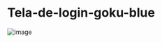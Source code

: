 # Tela-de-login-goku-blue


![image](https://user-images.githubusercontent.com/103005378/236963376-4eaeeb83-2d37-4fd9-8812-6e7114870013.png)

